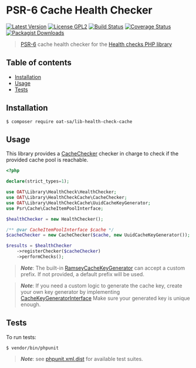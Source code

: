 # PSR-6 Cache Health Checker

[![Latest Version](https://img.shields.io/github/tag/oat-sa/lib-health-check-cache.svg?style=flat&label=release)](https://github.com/oat-sa/lib-health-check-cache/tags)
[![License GPL2](http://img.shields.io/badge/licence-GPL%202.0-blue.svg)](http://www.gnu.org/licenses/gpl-2.0.html)
[![Build Status](https://travis-ci.org/oat-sa/lib-health-check-cache.svg?branch=master)](https://travis-ci.org/oat-sa/lib-health-check-cache)
[![Coverage Status](https://coveralls.io/repos/github/oat-sa/lib-health-check-cache/badge.svg?branch=master)](https://coveralls.io/github/oat-sa/lib-health-check-cache?branch=master)
[![Packagist Downloads](http://img.shields.io/packagist/dt/oat-sa/lib-health-check-cache.svg)](https://packagist.org/packages/oat-sa/lib-health-check-cache)


> [PSR-6](https://www.php-fig.org/psr/psr-6/) cache health checker for the [Health checks PHP library](https://github.com/oat-sa/lib-health-check)

## Table of contents
- [Installation](#installation)
- [Usage](#usage)
- [Tests](#tests)

## Installation

```console
$ composer require oat-sa/lib-health-check-cache
```

## Usage

This library provides a [CacheChecker](src/CacheChecker.php) checker in charge to check if the provided cache pool is reachable.

```php
<?php

declare(strict_types=1);

use OAT\Library\HealthCheck\HealthChecker;
use OAT\Library\HealthCheckCache\CacheChecker;
use OAT\Library\HealthCheckCache\UuidCacheKeyGenerator;
use Psr\Cache\CacheItemPoolInterface;

$healthChecker = new HealthChecker();

/** @var CacheItemPoolInterface $cache */
$cacheChecker = new CacheChecker($cache, new UuidCacheKeyGenerator());

$results = $healthChecker
    ->registerChecker($cacheChecker)
    ->performChecks();
```

> **_Note_**: The built-in [RamseyCacheKeyGenerator](src/RamseyCacheKeyGenerator.php) can accept a custom prefix. If not provided, a default prefix will be used.

> **_Note_**: If you need a custom logic to generate the cache key, create your own key generator by implementing [CacheKeyGeneratorInterface](src/CacheKeyGeneratorInterface.php)
> Make sure your generated key is unique enough.
## Tests

To run tests:
```console
$ vendor/bin/phpunit
```
> **_Note_**: see [phpunit.xml.dist](phpunit.xml.dist) for available test suites.
